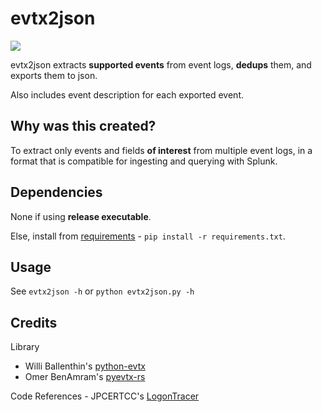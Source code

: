 # evtx2json
![](https://img.shields.io/badge/python-3.7-blue.svg)

evtx2json extracts **supported events** from event logs, **dedups** them, and exports them 
to json.

Also includes event description for each exported event.

## Why was this created?
To extract only events and fields **of interest** from multiple event logs, in
a format that is compatible for ingesting and querying with Splunk.

## Dependencies
None if using **release executable**. 

Else, install from [requirements](https://github.com/Silv3rHorn/evtx2json/blob/master/requirements.txt) - `pip install -r requirements.txt`.

## Usage
See `evtx2json -h` or `python evtx2json.py -h`

## Credits
Library
- Willi Ballenthin's [python-evtx](https://github.com/williballenthin/python-evtx)
- Omer BenAmram's [pyevtx-rs](https://github.com/omerbenamram/pyevtx-rs)

Code References - JPCERTCC's [LogonTracer](https://github.com/JPCERTCC/LogonTracer)
